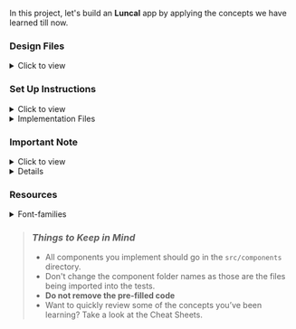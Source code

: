 In this project, let's build an **Luncal** app by applying the concepts we have learned till now.

### Design Files

<details>
<summary>Click to view</summary>

</details>

### Set Up Instructions

<details>
<summary>Click to view</summary>

- Download dependencies by running `npm install`
- Start up the app using `npm start`

</details>


<details>
<summary>Implementation Files</summary>
<br/>

Use these files to complete the implementation:

- `src/components/Protfolio/index.js`
- `src/components/Protfolio/index.css`
- `src/components/PhotoUpload/index.js`
- `src/components/PhotoUpload/index.css`

</details>

### Important Note

<details>
<summary>Click to view</summary>

<br/>

**The following instructions are required for the tests to pass**

- The image for each event item should have alt attribute value as **img**

</details>


<details>


</details>

### Resources

<details>

<summary>Font-families</summary>

- Roboto

</details>

> ### _Things to Keep in Mind_
>
> - All components you implement should go in the `src/components` directory.
> - Don't change the component folder names as those are the files being imported into the tests.
> - **Do not remove the pre-filled code**
> - Want to quickly review some of the concepts you’ve been learning? Take a look at the Cheat Sheets.
